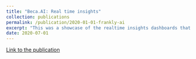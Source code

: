 ```yaml
---
title: "Beca.AI: Real time insights"
collection: publications
permalink: /publication/2020-01-01-frankly-ai
excerpt: "This was a showcase of the realtime insights dashboards that were built as part of the frankly.ai project<br/><img src='/images/franklyai.png'>"
date: 2020-07-01
---
```


[Link to the publication](http://pirunthan-bot.github.io/files/202007-Frankly-Dashboard.pdf)
